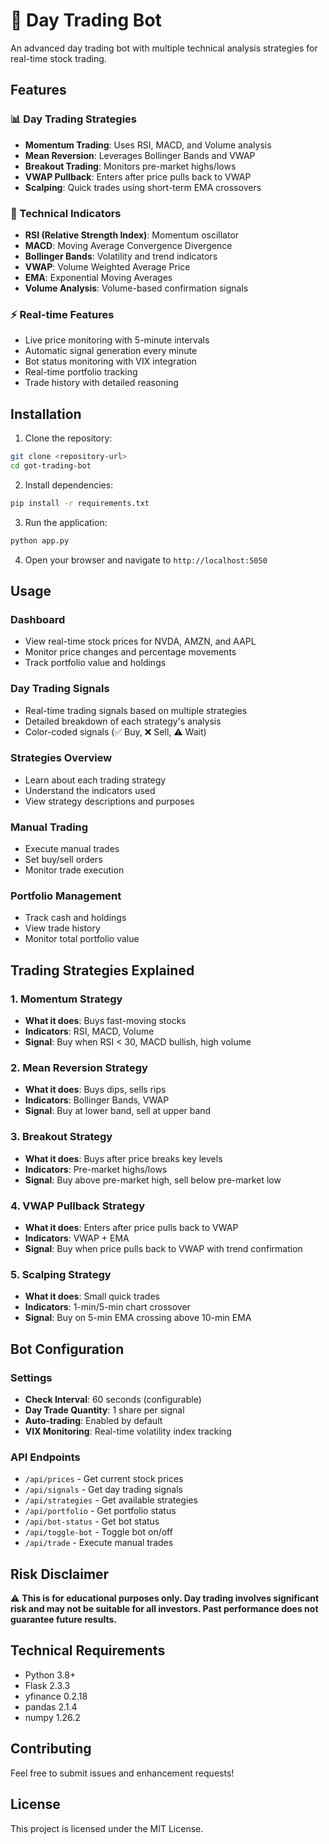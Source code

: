 # 🚀 Day Trading Bot

An advanced day trading bot with multiple technical analysis strategies for real-time stock trading.

## Features

### 📊 Day Trading Strategies
- **Momentum Trading**: Uses RSI, MACD, and Volume analysis
- **Mean Reversion**: Leverages Bollinger Bands and VWAP
- **Breakout Trading**: Monitors pre-market highs/lows
- **VWAP Pullback**: Enters after price pulls back to VWAP
- **Scalping**: Quick trades using short-term EMA crossovers

### 🔧 Technical Indicators
- **RSI (Relative Strength Index)**: Momentum oscillator
- **MACD**: Moving Average Convergence Divergence
- **Bollinger Bands**: Volatility and trend indicators
- **VWAP**: Volume Weighted Average Price
- **EMA**: Exponential Moving Averages
- **Volume Analysis**: Volume-based confirmation signals

### ⚡ Real-time Features
- Live price monitoring with 5-minute intervals
- Automatic signal generation every minute
- Bot status monitoring with VIX integration
- Real-time portfolio tracking
- Trade history with detailed reasoning

## Installation

1. Clone the repository:
```bash
git clone <repository-url>
cd got-trading-bot
```

2. Install dependencies:
```bash
pip install -r requirements.txt
```

3. Run the application:
```bash
python app.py
```

4. Open your browser and navigate to `http://localhost:5050`

## Usage

### Dashboard
- View real-time stock prices for NVDA, AMZN, and AAPL
- Monitor price changes and percentage movements
- Track portfolio value and holdings

### Day Trading Signals
- Real-time trading signals based on multiple strategies
- Detailed breakdown of each strategy's analysis
- Color-coded signals (✅ Buy, ❌ Sell, ⚠️ Wait)

### Strategies Overview
- Learn about each trading strategy
- Understand the indicators used
- View strategy descriptions and purposes

### Manual Trading
- Execute manual trades
- Set buy/sell orders
- Monitor trade execution

### Portfolio Management
- Track cash and holdings
- View trade history
- Monitor total portfolio value

## Trading Strategies Explained

### 1. Momentum Strategy
- **What it does**: Buys fast-moving stocks
- **Indicators**: RSI, MACD, Volume
- **Signal**: Buy when RSI < 30, MACD bullish, high volume

### 2. Mean Reversion Strategy
- **What it does**: Buys dips, sells rips
- **Indicators**: Bollinger Bands, VWAP
- **Signal**: Buy at lower band, sell at upper band

### 3. Breakout Strategy
- **What it does**: Buys after price breaks key levels
- **Indicators**: Pre-market highs/lows
- **Signal**: Buy above pre-market high, sell below pre-market low

### 4. VWAP Pullback Strategy
- **What it does**: Enters after price pulls back to VWAP
- **Indicators**: VWAP + EMA
- **Signal**: Buy when price pulls back to VWAP with trend confirmation

### 5. Scalping Strategy
- **What it does**: Small quick trades
- **Indicators**: 1-min/5-min chart crossover
- **Signal**: Buy on 5-min EMA crossing above 10-min EMA

## Bot Configuration

### Settings
- **Check Interval**: 60 seconds (configurable)
- **Day Trade Quantity**: 1 share per signal
- **Auto-trading**: Enabled by default
- **VIX Monitoring**: Real-time volatility index tracking

### API Endpoints
- `/api/prices` - Get current stock prices
- `/api/signals` - Get day trading signals
- `/api/strategies` - Get available strategies
- `/api/portfolio` - Get portfolio status
- `/api/bot-status` - Get bot status
- `/api/toggle-bot` - Toggle bot on/off
- `/api/trade` - Execute manual trades

## Risk Disclaimer

⚠️ **This is for educational purposes only. Day trading involves significant risk and may not be suitable for all investors. Past performance does not guarantee future results.**

## Technical Requirements

- Python 3.8+
- Flask 2.3.3
- yfinance 0.2.18
- pandas 2.1.4
- numpy 1.26.2

## Contributing

Feel free to submit issues and enhancement requests!

## License

This project is licensed under the MIT License. 